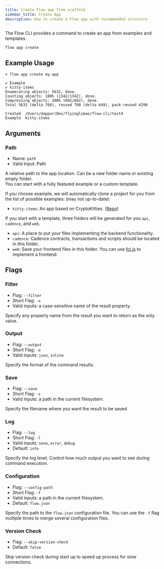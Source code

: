 ```yaml
---
title: Create Flow app from scaffold
sidebar_title: Create App
description: How to create a Flow app with recommended structure
---
```


The Flow CLI provides a command to create an app from examples
and templates.

```shell
flow app create
```

## Example Usage

```shell
> flow app create my-app

✔ Example
✔ kitty-items
Enumerating objects: 5632, done.
Counting objects: 100% (1342/1342), done.
Compressing objects: 100% (692/692), done.
Total 5632 (delta 768), reused 708 (delta 649), pack-reused 4290

Created	 /Users/dapper/Dev/flyinglimao/flow-cli/test4
Example	 kitty-items

```

## Arguments

### Path

- Name: `path`
- Valid Input: Path

A relative path to the app location. Can be a new folder name or existing empty folder.  
You can start with a fully featured example or a custom template.

If you choose example, we will automatically clone a project for you from the list of possible examples: (may not up-to-date):

- `kitty-items`: An app based on CryptoKitties. ([Repo](https://github.com/onflow/kitty-items))

If you start with a template, three folders will be generated for you `api`, `cadence`, and `web`.

- `api`: A place to put your files implementing the backend functionality.
- `cadence`: Cadence contracts, transactions and scripts should be located in this folder.
- `web`: Save your frontend files in this folder. You can use [fcl.js](https://github.com/onflow/fcl-js) to implement a frontend.

## Flags

### Filter

- Flag: `--filter`
- Short Flag: `-x`
- Valid inputs: a case-sensitive name of the result property.

Specify any property name from the result you want to return as the only value.

### Output

- Flag: `--output`
- Short Flag: `-o`
- Valid inputs: `json`, `inline`

Specify the format of the command results.

### Save

- Flag: `--save`
- Short Flag: `-s`
- Valid inputs: a path in the current filesystem.

Specify the filename where you want the result to be saved

### Log

- Flag: `--log`
- Short Flag: `-l`
- Valid inputs: `none`, `error`, `debug`
- Default: `info`

Specify the log level. Control how much output you want to see during command execution.

### Configuration

- Flag: `--config-path`
- Short Flag: `-f`
- Valid inputs: a path in the current filesystem.
- Default: `flow.json`

Specify the path to the `flow.json` configuration file.
You can use the `-f` flag multiple times to merge
several configuration files.

### Version Check

- Flag: `--skip-version-check`
- Default: `false`

Skip version check during start up to speed up process for slow connections.
